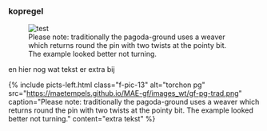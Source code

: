 <body>

### kopregel

<figure class="f-pic-13">
    <img src="https://maetempels.github.io/MAE-gf/images_wt/gf-pg-trad.png"  alt="test">
    <figcaption>Please note: traditionally the pagoda-ground uses a weaver which returns round the pin with two twists at the pointy bit. The example looked better not turning.</figcaption>
</figure>
<p class="f-txt-l3">en hier nog wat tekst er extra bij</p>  
    
 

{% include picts-left.html 
  class="f-pic-13"
  alt="torchon pg" 
  src="https://maetempels.github.io/MAE-gf/images_wt/gf-pg-trad.png" 
  caption="Please note: traditionally the pagoda-ground uses a weaver which returns round the pin with two twists at the pointy bit. The example looked better not turning."
  content="extra tekst"
%}

</body>
